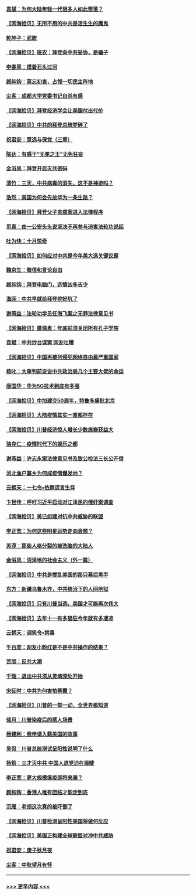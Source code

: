#### [袁斌：为何大陆年轻一代很多人如此堕落？](../pages/nsc993/n12495696.md?t=10240002) 
#### [【网海拾贝】无所不用的中共是活生生的魔鬼](../pages/nsc993/n12495621.md?t=10240002) 
#### [乾坤子：武歌](../pages/nsc993/n12493391.md?t=10240002) 
#### [【网海拾贝】班农：拜登向中共妥协，是骗子](../pages/nsc993/n12492877.md?t=10240002) 
#### [李春草：摸着石头过河](../pages/nsc993/n12491121.md?t=10240002) 
#### [颜纯钩：莫忘初衷，占领一切民主阵地](../pages/nsc993/n12490965.md?t=10240002) 
#### [尘客：成都大学党委书记自杀有感](../pages/nsc993/n12490950.md?t=10240002) 
#### [【网海拾贝】拜登经济学会让美国付出代价](../pages/nsc993/n12489662.md?t=10240002) 
#### [【网海拾贝】中共的拜登总统梦碎了](../pages/nsc993/n12487896.md?t=10240002) 
#### [祝君安：竞选与保党（三章）](../pages/nsc993/n12487258.md?t=10240002) 
#### [陈达：有感于“无冕之王”无免狂妄](../pages/nsc993/n12485133.md?t=10240002) 
#### [金浴凤：拜登开启灭共密码](../pages/nsc993/n12485125.md?t=10240002) 
#### [清竹：三天，中共病毒的消失，这不是神迹吗？](../pages/nsc993/n12485027.md?t=10240002) 
#### [浩然：美国为何会先放华为一条生路？](../pages/nsc993/n12484997.md?t=10240002) 
#### [【网海拾贝】拜登父子贪腐案进入法律程序](../pages/nsc993/n12484957.md?t=10240002) 
#### [觅真：由一公安头头说坚决不再参与迫害法轮功说起](../pages/nsc993/n12484212.md?t=10240002) 
#### [吐为快：十月惊奇](../pages/nsc993/n12484172.md?t=10240002) 
#### [【网海拾贝】如何应对中共是今年美大选关键议题](../pages/nsc993/n12483755.md?t=10240002) 
#### [魏京生：微信和言论自由](../pages/nsc993/n12483372.md?t=10240002) 
#### [颜纯钩：拜登电脑门，选情凶多吉少](../pages/nsc993/n12482666.md?t=10240002) 
#### [海网：中共早就给拜登挖好坑了](../pages/nsc993/n12482660.md?t=10240002) 
#### [谢燕益：法轮功学员任海飞案之无罪法律意见书](../pages/nsc993/n12482512.md?t=10240002) 
#### [【网海拾贝】蓬佩奥：年底前须关闭所有孔子学院](../pages/nsc993/n12482443.md?t=10240002) 
#### [袁斌：中共炒台谍案 网友吐糟](../pages/nsc993/n12481564.md?t=10240002) 
#### [【网海拾贝】中国再被列侵犯网络自由最严重国家](../pages/nsc993/n12479643.md?t=10240002) 
#### [杨叱：大审判前说说中共政治局几个主要大佬的命运](../pages/nsc993/n12477527.md?t=10240002) 
#### [唐国华：华为5G技术到底有多强](../pages/nsc993/n12477483.md?t=10240002) 
#### [【网海拾贝】中加建交50周年，特鲁多痛批北京](../pages/nsc993/n12476892.md?t=10240002) 
#### [【网海拾贝】大陆疫情其实一直都存在](../pages/nsc993/n12473948.md?t=10240002) 
#### [【网海拾贝】川普经济惊人增长少数族裔获益大](../pages/nsc993/n12471565.md?t=10240002) 
#### [骆克仁：疫情时代下的娱乐之都](../pages/nsc993/n12471312.md?t=10240002) 
#### [谢燕益：许志永案法律意见书及致公检法三长公开信](../pages/nsc993/n12470870.md?t=10240002) 
#### [河北渔户寨乡为何成疫情爆发地？](../pages/nsc993/n12464936.md?t=10240002) 
#### [云鹤天：一七令▪依靠谎言生存](../pages/nsc993/n12470034.md?t=10240002) 
#### [卞世传：呼吁习近平启动对江泽民的俄奸案调查](../pages/nsc993/n12469722.md?t=10240002) 
#### [【网海拾贝】美已组建对抗中共威胁的联盟](../pages/nsc993/n12469018.md?t=10240002) 
#### [李正宽：为何这些明星运势走向衰颓？](../pages/nsc993/n12468730.md?t=10240002) 
#### [苏淳：那些人格分裂的被洗脑的大陆人](../pages/nsc993/n12467858.md?t=10240002) 
#### [金浴凤：沼泽地的社会主义（外一篇）](../pages/nsc993/n12467792.md?t=10240002) 
#### [【网海拾贝】中共是搅乱美国的那只幕后黑手](../pages/nsc993/n12467700.md?t=10240002) 
#### [东方：新疆乌鲁木齐，中共统治下的人间地狱](../pages/nsc993/n12466075.md?t=10240002) 
#### [【网海拾贝】只有川普当选，美国才可能再次伟大](../pages/nsc993/n12466013.md?t=10240002) 
#### [【网海拾贝】去年十一有多猖狂今年就有多凄凉](../pages/nsc993/n12463649.md?t=10240002) 
#### [云鹤天：调笑令▪禁毒](../pages/nsc993/n12462975.md?t=10240002) 
#### [千百度：网友小粉红是不是中共操作的结果？](../pages/nsc993/n12461025.md?t=10240002) 
#### [苦胆：反共大潮](../pages/nsc993/n12459469.md?t=10240002) 
#### [千瑞：退出中共须从灵魂深处开始](../pages/nsc993/n12459437.md?t=10240002) 
#### [宋征时：中共为何害怕蔡霞？](../pages/nsc993/n12459097.md?t=10240002) 
#### [【网海拾贝】川普的一举一动，全世界都知道](../pages/nsc993/n12458825.md?t=10240002) 
#### [佳月：川普染疫后的感人场景](../pages/nsc993/n12456994.md?t=10240002) 
#### [杨建利：我申请入籍美国的故事](../pages/nsc993/n12455635.md?t=10240002) 
#### [吴侃：川普总统测试呈阳性说明了什么](../pages/nsc993/n12451869.md?t=10240002) 
#### [扬箭：三才灭中共 中国人退党迫在眉睫](../pages/nsc993/n12451842.md?t=10240002) 
#### [李正宽：更大规模瘟疫即将来袭？](../pages/nsc993/n12451455.md?t=10240002) 
#### [颜纯钩：香港人唯有团结才能走到底](../pages/nsc993/n12450870.md?t=10240002) 
#### [沉雁：老胡这次真的被吓倒了](../pages/nsc993/n12449796.md?t=10240002) 
#### [【网海拾贝】川普检测呈阳性美国将做何反应](../pages/nsc993/n12449042.md?t=10240002) 
#### [【网海拾贝】美国正构建全球联盟对冲中共威胁](../pages/nsc993/n12446580.md?t=10240002) 
#### [祝君安：庚子秋月夜](../pages/nsc993/n12445870.md?t=10240002) 
#### [尘客：中秋望月有怀](../pages/nsc993/n12444632.md?t=10240002) 

----
#### [ >>> 更早内容 <<< ](../indexes/nsc993-earlier.md)
